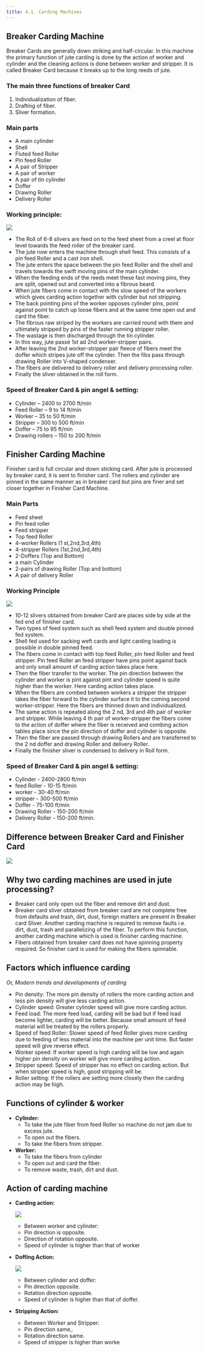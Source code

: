 ```yaml
---
title: 4.1. Carding Machines
---
```


## Breaker Carding Machine

Breaker Cards are generally down striking and half-circular. In this machine the primary function of jute carding is done by the action of worker and cylinder and the cleaning actions is done between worker and stripper. It is called Breaker Card because it breaks up to the long reeds of jute.

### The main three functions of breaker Card

1.  Individualization of fiber.
2.  Drafting of fiber.
3.  Sliver formation.

### Main parts

- A main cylinder
- Shell
- Fluted feed Roller
- Pin feed Roller
- A pair of Stripper
- A pair of worker
- A pair of tin cylinder
- Doffer
- Drawing Roller
- Delivery Roller

### Working principle:

![](./img/working-principle-of-breaker-carding-machine.png)

- The Roll of 6-8 slivers are feed on to the feed sheet from a creel at floor level towards the feed roller of the breaker card.
- The jute now enters the machine through shell feed. This consists of a pin feed Roller and a cast iron shell.
- The jute enters the space between the pin feed Roller and the shell and travels towards the swift moving pins of the main cylinder.
- When the feeding ends of the reeds meet these fast moving pins, they are split, opened out and converted into a fibrous beard.
- When jute fibers come in contact with the slow speed of the workers which gives carding action together with cylinder but not stripping.
- The back pointing pins of the worker opposes cylinder pins, point against point to catch up loose fibers and at the same time open out and card the fiber.
- The fibrous raw striped by the workers are carried round with them and ultimately stripped by pins of the faster running stripper roller.
- The wastage is then discharged through the tin cylinder.
- In this way, jute passé 1st ad 2nd worker-stripper pairs.
- After leaving the 2nd worker-stripper pair fleece of fibers meet the doffer which stripes jute off the cylinder. Then the fibs pass through drawing Roller into V-shaped condenser.
- The fibers are delivered to delivery roller and delivery processing roller.
- Finally the sliver obtained in the roll form.

### Speed of Breaker Card & pin angel & setting:

- Cylinder – 2400 to 2700 ft/min
- Feed Roller – 9 to 14 ft/min
- Worker – 35 to 50 ft/min
- Stripper – 300 to 500 ft/min
- Doffer – 75 to 95 ft/min
- Drawing rollers – 150 to 200 ft/min

## Finisher Carding Machine

Finisher card is full circular and down sticking card. After jute is processed by breaker card, it is sent to finisher card. The rollers and cylinder are pinned in the same manner as in breaker card but pins are finer and set closer together in Finisher Card Machine.

### Main Parts

- Feed sheet
- Pin feed roller
- Feed stripper
- Top feed Roller
- 4-worker Rollers (1 st,2nd,3rd,4th)
- 4-stripper Rollers (1st,2nd,3rd,4th)
- 2-Doffers (Top and Bottom)
- a main Cylinder
- 2-pairs of drawing Roller (Top and bottom)
- A pair of delivery Roller

### Working Principle

![](./img/working-principle-of-finisher-carding-machine.png)

- 10-12 slivers obtained from breaker Card are places side by side at the fed end of finisher card.
- Two types of feed system such as shell feed system and double pinned fed system.
- Shell fed used for sacking weft cards and light carding loading is possible in double pinned feed.
- The fibers come in contact with top feed Roller, pin feed Roller and feed stripper. Pin feed Roller an feed stripper have pins point against back and only small amount of carding action takes place here.
- Then the fiber transfer to the worker. The pin direction between the cylinder and worker is pint against pint and cylinder speed is quite higher than the worker. Here carding action takes place.
- When the fibers are combed between workers a stripper the stripper takes the fiber forward to the cylinder surface it to the coming second worker-stripper. Here the fibers are thinned down and individualized.
- The same action is repeated along the 2 nd, 3rd and 4th pair of worker and stripper. While leaving 4 th pair of worker-stripper the fibers come to the action of doffer where the fiber is received and combing action tables place since the pin direction of doffer and cylinder is
  opposite.
- Then the fiber are passed through drawing Rollers and are transferred to the 2 nd doffer and drawing Roller and delivery Roller.
- Finally the finisher sliver is condensed to delivery in Roll form.

### Speed of Breaker Card & pin angel & setting:

- Cylinder - 2400-2800 ft/min
- feed Roller - 10-15 ft/min
- worker - 30-40 ft/min
- stripper - 300-500 ft/min
- Doffer - 75-100 ft/min
- Drawing Roller - 150-200 ft/min
- Delivery Roller - 150-200 ft/min.

## Difference between Breaker Card and Finisher Card

![](./img/breaker-card-vs-finisher-card.png)

## Why two carding machines are used in jute processing?

- Breaker card only open out the fiber and remove dirt and dust.
- Breaker card sliver obtained from breaker card are not complete free from defaults and trash, dirt, dust, foreign matters are present in Breaker card Sliver. Another carding machine is required to remove faults i.e. dirt, dust, trash and parallelizing of the fiber. To perform this function, another carding machine which is used is finisher carding machine.
- Fibers obtained from breaker card does not have spinning property required. So finisher card is used for making the fibers spinnable. 

## Factors which influence carding

_Or, Modern trends and developments of carding_

- Pin density: The more pin density of rollers the more carding action and less pin density will give less carding action.
- Cylinder speed: Greater cylinder speed will give more carding action.
- Feed load: The more feed load, carding will be bad but if feed load become lighter, carding will be better. Because small amount of feed material will be treated by the rollers properly.
- Speed of feed Roller: Slower speed of feed Roller gives more carding due to feeding of less material into the machine per unit time. But faster speed will give reverse effect.
- Worker speed: If worker speed is high carding will be low and again higher pin density on worker will give more carding action.
- Stripper speed: Speed of stripper has no effect on carding action. But when stripper speed is high, good stripping will be.
- Roller setting: If the rollers are setting more closely then the carding action may be high.

## Functions of cylinder & worker

- **Cylinder:**
  - To take the jute fiber from feed Roller so machine do not jam due to excess jute.
  - To open out the fibers.
  - To take the fibers from stripper.
- **Worker:**
  - To take the fibers from cylinder
  - To open out and card the fiber.
  - To remove waste, trash, dirt and dust.

## Action of carding machine

- **Carding action:**

  ![](./img/carding-action-cylinder-worker.png)

  - Between worker and cylinder:
  - Pin direction is opposite.
  - Direction of rotation opposite.
  - Speed of cylinder is higher than that of worker

- **Doffing Action:**

  ![](./img/doffing-action-cylinder-doffer.png)

  - Between cylinder and doffer:
  - Pin direction opposite.
  - Rotation direction opposite.
  - Speed of cylinder is higher than that of doffer.

- **Stripping Action:**
  - Between Worker and Stripper:
  - Pin direction same,.
  - Rotation direction same.
  - Speed of stripper is higher than worke
